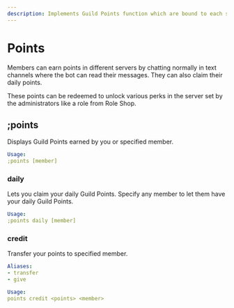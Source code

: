 ```yaml
---
description: Implements Guild Points function which are bound to each server.
---
```


# Points

Members can earn points in different servers by chatting normally in text channels where the bot can read their messages. They can also claim their daily points.   
These points can be redeemed to unlock various perks in the server set by the administrators like a role from Role Shop.

## ;points

Displays Guild Points earned by you or specified member.

```yaml
Usage:
;points [member]
```

### daily

Lets you claim your daily Guild Points. Specify any member to let them have your daily Guild Points.

```yaml
Usage:
;points daily [member]
```

### credit

Transfer your points to specified member.

```yaml
Aliases:
- transfer
- give

Usage:
points credit <points> <member>
```

